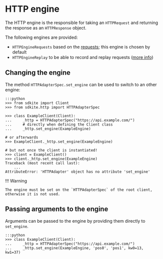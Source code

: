# HTTP engine

The HTTP engine is the responsible for taking an `HTTPRequest` and returning the
response as an `HTTPResponse` object.

The following engines are provided:

- `HTTPEngineRequests` based on the [requests](https://github.com/psf/requests); this
  engine is chosen by default
- `HTTPEngineReplay` to be able to record and replay requests
  ([more info](http_replay.md))

## Changing the engine

The method `HTTPAdapterSpec.set_engine` can be used to switch to an other engine:

    :::python
    >>> from sdkite import Client
    >>> from sdkite.http import HTTPAdapterSpec

    >>> class ExampleClient(Client):
    ...     _http = HTTPAdapterSpec("https://api.example.com/")
    ...     # directly when defining the Client class
    ...     _http.set_engine(ExampleEngine)

    # or afterwards
    >>> ExampleClient._http.set_engine(ExampleEngine)

    # but not once the client is instantiated!
    >>> client = ExampleClient()
    >>> client._http.set_engine(ExampleEngine)
    Traceback (most recent call last):
        ...
    AttributeError: 'HTTPAdapter' object has no attribute 'set_engine'

!!! Warning

    The engine must be set on the `HTTPAdapterSpec` of the root client, otherwise it is not used.

## Passing arguments to the engine

Arguments can be passed to the engine by providing them directly to `set_engine`.

    :::python
    >>> class ExampleClient(Client):
    ...     _http = HTTPAdapterSpec("https://api.example.com/")
    ...     _http.set_engine(ExampleEngine, 'pos0', 'pos1', kw0=13, kw1=37)
